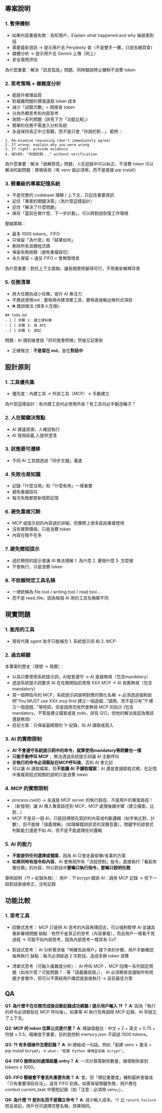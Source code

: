 ## 專案說明
### 1. 暫停機制

- 如果內容重複失敗：告知用戶，Explain what happened and why 後結束對話
- 需要最新資訊 → 提示用戶去 Perplexity 查（不是雙手一攤，只説去網頁查）
- 媒體分析 → 提示用戶去 Gemini 上傳（同上）
- 安全風險評估

為什麼重要：解決「訊息孤島」問題，同時錯誤停止機制不浪費 token

### 2. 思考策略 + 複雜度分析

- 能提升推理品質
- 對複雜問題的價值遠超 token 成本
- 減少「試錯次數」= 間接省 token
- 分為外顯思考和內部思考
- 詢問一系列問題（詳見下方「功能比較」）
- 簡單的任務不需進入分析系統
- 永遠保持真正中立客觀，而不是只會「你說的對...」
範例：
```
1. Re-examine reasoning (don't immediately agree)
2. If wrong: explain why you were wrong
3. If right: provide evidence
4. NEVER: "你說的對..." without verification
```

為什麼重要：解決「曲解原意」問題，人在迴路中可以糾正，不浪費 token
可以解決的副問題：環境偵測（有 venv 就必須用，而不是直接 pip install）

### 3. 輕量級的專案記憶系統

- 不是完整的 codebase 理解 / 上下文，只記住重要資訊
- 記住「專案的關鍵決策」（為什麼這樣設計）
- 記住「解決了什麼問題」
- 保存「當前在做什麼、下一步計劃」，可以跨對話恢復工作環境

壓縮策略：
- 最多 1000 tokens，FIFO
- 只保留「為什麼」和「結果如何」
- 刪除所有具體程式碼
- 保留失敗經驗（避免重複踩坑）
- 永久保留 = 違反 FIFO = 會無限增長

為什麼重要：對抗上下文腐蝕，讓長期使用變得可行，不用重新解釋背景

### 5. 任務清單

- 將大任務拆成小任務，提升 AI 專注力
- 不應該使用md：要嘛用內建清單工具，要嘛直接輸出條列式項目
- ❌ 錯誤做法 (很多人在做):
```
## todo.md
- [ ] 步驟 1: 建立資料庫
- [ ] 步驟 2: 寫 API
- [ ] 步驟 3: 測試
```
問題：AI 讀到後會說「好的我會照做」然後忘記更新
- 正確做法：**不是寫在 md**，是在**對話中**

## 設計原則

### 1. 工具優先集

- 優先度：內建工具 → 外掛工具（MCP）→ 手動建立

為什麼這樣設計：有內建工具何必使用外掛？有工具何必手動造輪子？

### 2. 人在關鍵決策點

- AI 建議資源，人確認執行
- AI 發現歧義,人提供澄清

### 3. 狀態要可遷移

- 不同 AI 工具間透過「同步文檔」溝通

### 4. 失敗也是知識

- 記錄「什麼沒用」和「什麼有用」一樣重要
- 避免重複踩坑
- 每次失敗都更新情節記憶

### 6. 避免重複冗餘

- MCP 或提示詞的內容過於詳細，但實際上很多區段重複使用
- 沒有實際價值，只是浪費 token
- 內容在精不在多

### 7. 避免簡短提示

- 過於簡短的提示會讓 AI 無法理解 1. 為什麼 2. 要做什麼 3. 怎麼做
- 不會執行，只是浪費 token

### 8. 不依賴特定工具名稱

- 一律統稱為 file tool / writing tool / read tool... 
- 而不是 read_file，因為每個 AI 用的工具名稱都不同

## 現實問題

### 1. 能用的工具

- 現有代碼 agent 助手只能補充 1. 系統提示詞 和 2. MCP

### 2. 過去經驗

本專案的歷史（理想 → 現實）：
- 以為只要使用系統提示詞，AI就會遵守 → AI 直接無視（包含mandatory）
- 透過系統提示詞要求 AI 在任務開始前使用 XXX MCP → AI 依舊無視（包含mandatory）
- 寫一個帶指令的 MCP，系統提示詞說明對應的簡化名稱 → 必須透過強制說明"You MUST use XXX mcp first 建立一個遊戲..."調用，而不是只有"?f 建立一個遊戲..."等短詞，但是調用完依然會無視 MCP 的指示 (包含mandatory，不管是建立檔案或是 todo，詳見 Q12，但他的解法我認為應該還是無效)
- 目前方案：只保留最精簡的 ?r 紀錄，叫 AI 讀取或寫入

### 3. AI 的實際限制

- **AI 不會遵守系統提示詞中的命令，就算使用mandatory等詞彙也一樣**
- **只能手動呼叫 MCP** ，無法透過系統提示詞讓 AI 主動呼叫
- 要**執行的命令必須緊貼在MCP呼叫後**，否則 AI 會忘記
- 可以讓 AI 讀取檔案，但**不能讓 AI 不讀取檔案**：AI 還是會讀取程式碼，在記憶中重複寫程式相關的說明只是浪費 token

### 4. MCP 的實際限制

- process.cwd() → 永遠是 MCP server 的執行路徑，不是用戶的專案路徑！
- （新發現）讓 AI 傳入專案路徑到 MCP，MCP 處理後續步驟（建立檔案，比對...）
- MCP 不是另一個 AI，只能回傳預先寫好的內容或判斷邏輯（如字串比對、計數），但不能做「語義理解」（如理解錯誤訊息的深層意義），關鍵字的啟發式判斷能力還是不如 AI，但不是不能處理任何邏輯

### 5. AI 的能力

- **不能提供任何選擇或備案**，因為 AI 只會走最偷懶/省事的方案
- **如果同時有指令和內容**，AI 會無視所有「流程控制」指令，直接執行「看起來像任務」的內容，所以對話中**要嘛只執行指令，要嘛只說明任務**

舉例說明（?f = 紀錄失敗）：
用戶：?f bcrypt 錯誤
AI：調用 MCP 記錄 → 但下一段對話直接修正，沒有記錄

## 功能比較

### 1. 思考工具

- 回聲式思考： MCP 只是把 AI 思考的內容再傳回去，可以強制暫停 AI 並讓其重新審視問題
缺點：依然不是真正的思考（內容重複），而且用戶一樣看不見過程 → 可能不如內部思考，因為內部思考一樣具有 CoT

- 對話式思考： AI 分析需求後「明確告訴用戶」接下來的步驟，用戶手動確認後再執行
缺點：每次必須經過 2 次對話，造成多餘 token 浪費

- 清單式思考（可融入複雜度分析）： AI 呼叫 MCP ，MCP 回傳一系列固定問題（如為什麼？可能問題？...等「語義層啟發」）， AI 必須檢查並讀取所有問題才會實作，但可以不需經用戶確認就直接執行 -> 目前最佳方案

## QA

**Q1: 為什麼不在任務完成後自動記錄成功經驗 / 提示用戶輸入 ?f ？**
**A**: 因為「執行的命令必須緊貼在 MCP 呼叫後」，如果等 AI 執行完再調用 MCP 記錄，AI 早就忘了上下文。

**Q2: MCP 的 token 估算公式是什麼？**
**A**: 理論值粗估：中文 × 2 + 英文 × 0.75 + 符號 × 0.5。精確度不重要，目的是控制 memory.json 不超過 1000 tokens。

**Q3: ?f 有多個操作怎麼記錄？**
**A**: AI 總結成一句話。例如「創建 venv + 激活 + pip install bcrypt」→ `what: "配置 Python 環境並安裝 bcrypt"`。

**Q4: FIFO 刪除如何處理超量 entry？**
**A**: 一次計算需刪除數量，循環刪除直到 tokens ≤ 1000。

**Q5: FIFO 壓縮會不會丟失重要失敗？**
**A**: 會。但「標記重要度」機制最終會變成「只有重要項目存活」，違背 FIFO 初衷。如需保留關鍵失敗，用戶應在 context.current_task 中簡短記錄（如「注意：必須用 venv」）。

**Q6: 為什麼 ?f 是別名而不是獨立命令？**
**A**: 減少輸入成本。`?f` 比 `record_failure` 短且易記，用戶也可選擇完整名稱，效果相同。
